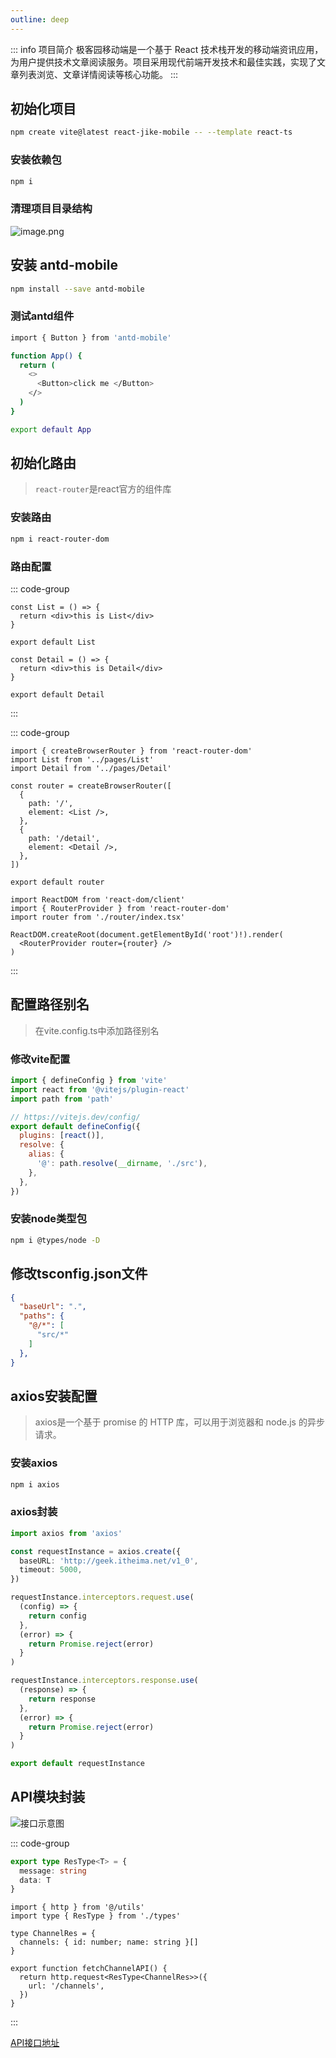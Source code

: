 ```yaml
---
outline: deep
---
```

::: info 项目简介
极客园移动端是一个基于 React 技术栈开发的移动端资讯应用，为用户提供技术文章阅读服务。项目采用现代前端开发技术和最佳实践，实现了文章列表浏览、文章详情阅读等核心功能。
:::
## 初始化项目
```bash
npm create vite@latest react-jike-mobile -- --template react-ts
```
### 安装依赖包
```bash
npm i 
```
### 清理项目目录结构
![image.png](assets/01.png)
## 安装 antd-mobile
```bash
npm install --save antd-mobile
```
### 测试antd组件
```bash
import { Button } from 'antd-mobile'

function App() {
  return (
    <>
      <Button>click me </Button>
    </>
  )
}

export default App
```

## 初始化路由
> `react-router`是react官方的组件库
### 安装路由
```bash
npm i react-router-dom
```

### 路由配置
::: code-group
```tsx [pages/List/index.tsx]
const List = () => {
  return <div>this is List</div>
}

export default List
```

```tsx [pages/Detail/index.tsx]
const Detail = () => {
  return <div>this is Detail</div>
}

export default Detail
```
:::

::: code-group
```tsx [router/index.tsx]
import { createBrowserRouter } from 'react-router-dom'
import List from '../pages/List'
import Detail from '../pages/Detail'

const router = createBrowserRouter([
  {
    path: '/',
    element: <List />,
  },
  {
    path: '/detail',
    element: <Detail />,
  },
])

export default router
```

```tsx [main.tsx]
import ReactDOM from 'react-dom/client'
import { RouterProvider } from 'react-router-dom'
import router from './router/index.tsx'

ReactDOM.createRoot(document.getElementById('root')!).render(
  <RouterProvider router={router} />
)
```
:::
## 配置路径别名
> 在vite.config.ts中添加路径别名
### 修改vite配置
```javascript
import { defineConfig } from 'vite'
import react from '@vitejs/plugin-react'
import path from 'path'

// https://vitejs.dev/config/
export default defineConfig({
  plugins: [react()],
  resolve: {
    alias: {
      '@': path.resolve(__dirname, './src'),
    },
  },
})

```
### 安装node类型包
```bash
npm i @types/node -D
```
## 修改tsconfig.json文件
```json
{
  "baseUrl": ".",
  "paths": {
    "@/*": [
      "src/*"
    ]
  },
}
```
## axios安装配置
> axios是一个基于 promise 的 HTTP 库，可以用于浏览器和 node.js 的异步请求。
### 安装axios
```bash
npm i axios
```
### axios封装
```typescript
import axios from 'axios'

const requestInstance = axios.create({
  baseURL: 'http://geek.itheima.net/v1_0',
  timeout: 5000,
})

requestInstance.interceptors.request.use(
  (config) => {
    return config
  },
  (error) => {
    return Promise.reject(error)
  }
)

requestInstance.interceptors.response.use(
  (response) => {
    return response
  },
  (error) => {
    return Promise.reject(error)
  }
)

export default requestInstance
```

## API模块封装

![接口示意图](assets/2.png)



::: code-group
```typescript [apis/types.ts]
export type ResType<T> = {
  message: string
  data: T
}
```

```tsx [apis/list.ts]
import { http } from '@/utils'
import type { ResType } from './types'

type ChannelRes = {
  channels: { id: number; name: string }[]
}

export function fetchChannelAPI() {
  return http.request<ResType<ChannelRes>>({
    url: '/channels',
  })
}
```
:::

[API接口地址](https://apifox.com/apidoc/shared-fa9274ac-362e-4905-806b-6135df6aa90e/api-23348775)
